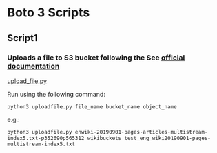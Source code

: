 
# Boto 3 Scripts

## Script1
### Uploads a file to S3 bucket following the See [official documentation](https://boto3.amazonaws.com/v1/documentation/api/latest/guide/s3-uploading-files.html])

[upload_file.py](https://github.com/mv1742/Wiki_Bias/blob/master/AWS/Scripts/Boto3/upload_file.py)

Run using the following command: 
```
python3 uploadfile.py file_name bucket_name object_name
```

e.g.:
```
python3 uploadfile.py enwiki-20190901-pages-articles-multistream-index5.txt-p352690p565312 wikibuckets test_eng_wiki20190901-pages-multistream-index5.txt
```
